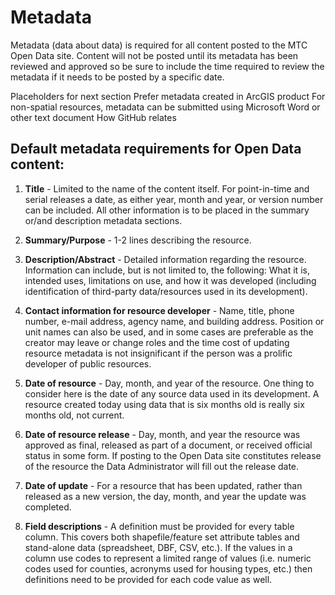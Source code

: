 # Metadata
Metadata (data about data) is required for all content posted to the MTC Open Data site. Content will not be posted until its metadata has been reviewed and approved so be sure to include the time required to review the metadata if it needs to be posted by a specific date.

Placeholders for next section
Prefer metadata created in ArcGIS product
For non-spatial resources, metadata can be submitted using Microsoft Word or other text document
How GitHub relates

## Default metadata requirements for Open Data content:
  1. **Title** - Limited to the name of the content itself. For point-in-time and serial releases a date, as either year, month and year, or version number can be included. All other information is to be placed in the summary or/and description metadata sections.
  
  2. **Summary/Purpose** - 1-2 lines describing the resource.
  
  3. **Description/Abstract** - Detailed information regarding the resource. Information can include, but is not limited to, the following: What it is, intended uses, limitations on use, and how it was developed (including identification of third-party data/resources used in its development).
  
  4. **Contact information for resource developer** - Name, title, phone number, e-mail address, agency name, and building address. Position or unit names can also be used, and in some cases are preferable as the creator may leave or change roles and the time cost of updating resource metadata is not insignificant if the person was a prolific developer of public resources.
  
  5. **Date of resource** - Day, month, and year of the resource. One thing to consider here is the date of any source data used in its development. A resource created today using data that is six months old is really six months old, not current.
  
  6. **Date of resource release** - Day, month, and year the resource was approved as final, released as part of a document, or received official status in some form. If posting to the Open Data site constitutes release of the resource the Data Administrator will fill out the release date.
  
  7. **Date of update** - For a resource that has been updated, rather than released as a new version, the day, month, and year the update was completed.
  
  8. **Field descriptions** - A definition must be provided for every table column. This covers both shapefile/feature set attribute tables and stand-alone data (spreadsheet, DBF, CSV, etc.). If the values in a column use codes to represent a limited range of values (i.e. numeric codes used for counties, acronyms used for housing types, etc.) then definitions need to be provided for each code value as well. 
